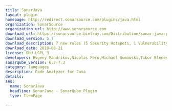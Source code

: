 ```yaml
---
title: SonarJava
layout: plugin
homepage: http://redirect.sonarsource.com/plugins/java.html
organization: SonarSource
organization_url: http://www.sonarsource.com
download_url: https://sonarsource.bintray.com/Distribution/sonar-java-plugin/sonar-java-plugin-5.7.0.15470.jar
download_version: 5.7
download_description: 7 new rules (5 Security Hotspots, 1 Vulnerability and 1 Bug). Improve existing rules and change Custom rules API
download_date: 2018-08-21
license: GNU LGPL 3
developers: Evgeny Mandrikov,Nicolas Peru,Michael Gumowski,Tibor Blenessy
sonarqube_version: 6.7-7.3
category: languages
description: Code Analyzer for Java
details: 
seo: 
  name: SonarJava
  headline: SonarJava - SonarQube Plugin
  type: ItemPage

---
```


